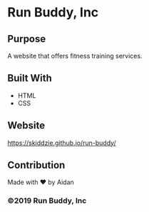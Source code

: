# Run Buddy, Inc
 
## Purpose
A website that offers fitness training services. 

## Built With
* HTML
* CSS

## Website
https://skiddzie.github.io/run-buddy/

## Contribution
Made with ❤️ by Aidan

### ©️2019 Run Buddy, Inc 
